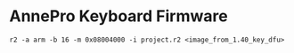 # AnnePro Keyboard Firmware

`r2 -a arm -b 16 -m 0x08004000 -i project.r2 <image_from_1.40_key_dfu>`
